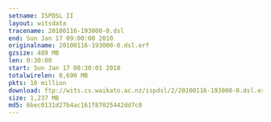 ```yaml
---
setname: ISPDSL II
layout: witsdata
tracename: 20100116-193000-0.dsl
end: Sun Jan 17 09:00:00 2010
originalname: 20100116-193000-0.dsl.erf
gzsize: 489 MB
len: 0:30:00
start: Sun Jan 17 08:30:01 2010
totalwirelen: 8,690 MB
pkts: 16 million
download: ftp://wits.cs.waikato.ac.nz/ispdsl/2/20100116-193000-0.dsl.erf.gz
size: 1,237 MB
md5: 6bec0131d27b4ac161f87025442dd7c8
---
```

